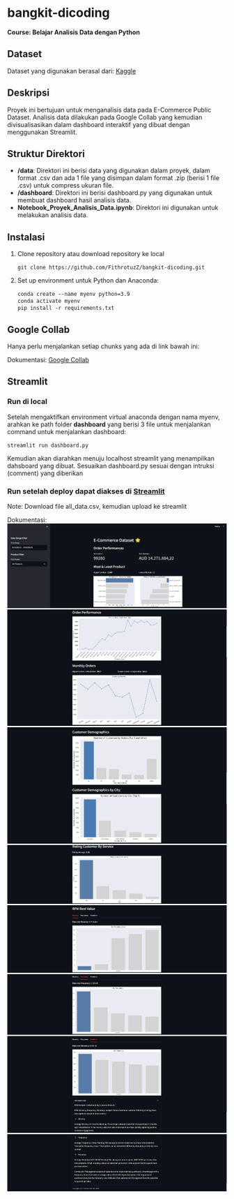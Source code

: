 # bangkit-dicoding
**Course: Belajar Analisis Data dengan Python**

## Dataset

Dataset yang digunakan berasal dari: [Kaggle](https://www.kaggle.com/datasets/olistbr/brazilian-ecommerce/data)

## Deskripsi

Proyek ini bertujuan untuk menganalisis data pada E-Commerce Public Dataset. Analisis data dilakukan pada Google Collab yang kemudian divisualisasikan dalam dashboard interaktif yang dibuat dengan menggunakan Streamlit.

## Struktur Direktori

- **/data**: Direktori ini berisi data yang digunakan dalam proyek, dalam format .csv dan ada 1 file yang disimpan dalam format .zip (berisi 1 file .csv) untuk compress ukuran file.
- **/dashboard**: Direktori ini berisi dashboard.py yang digunakan untuk membuat dashboard hasil analisis data.
- **Notebook_Proyek_Analisis_Data.ipynb**: Direktori ini digunakan untuk melakukan analisis data.

## Instalasi

1. Clone repository atau download repository ke local

   ```shell
   git clone https://github.com/FithrotuzZ/bangkit-dicoding.git
   ```

2. Set up environment untuk Python dan Anaconda:

   ```shell
   conda create --name myenv python=3.9
   conda activate myenv
   pip install -r requirements.txt
   ```

## Google Collab
Hanya perlu menjalankan setiap chunks yang ada di link bawah ini:

Dokumentasi: [Google Collab](https://colab.research.google.com/drive/1885D68323nwe5Rn3eQlP8fVeP7RafC2B?usp=sharing)

## Streamlit
### Run di local
Setelah mengaktifkan environment virtual anaconda dengan nama myenv, arahkan ke path folder **dashboard** yang berisi 3 file untuk menjalankan command untuk menjalankan dashboard:

   ```shell
   streamlit run dashboard.py
   ```
Kemudian akan diarahkan menuju localhost streamlit yang menampilkan dahsboard yang dibuat. Sesuaikan dashboard.py sesuai dengan intruksi (comment) yang diberikan

### Run setelah deploy dapat diakses di [Streamlit](https://bangkit-dicoding.streamlit.app/)
Note: Download file all_data.csv, kemudian upload ke streamlit

Dokumentasi: 
<img src="./dashboard-dokumentasi/ss1.png"></img>
<img src="./dashboard-dokumentasi/ss2.png"></img>
<img src="./dashboard-dokumentasi/ss3.png"></img>
<img src="./dashboard-dokumentasi/ss4.png"></img>
<img src="./dashboard-dokumentasi/ss5-1.png"></img>
<img src="./dashboard-dokumentasi/ss5-2.png"></img>
<img src="./dashboard-dokumentasi/ss5-3.png"></img>
<img src="./dashboard-dokumentasi/ss6.png"></img>
